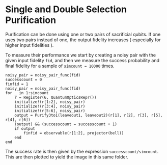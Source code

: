 # Single and Double Selection Purification
Purification can be done using one or two pairs of sacrificial qubits. If one uses two pairs instead of one, the output fidelity increases ( especially for higher input fidelities ). 

To measure their performance we start by creating a noisy pair with the given input fidelity `fid`, and then we measure the success probability and final fidelity for a sample of `simcount = 10000` times.

```
noisy_pair = noisy_pair_func(fid)
successcount = 0
finfid = 1
noisy_pair = noisy_pair_func(fid)
for _ in 1:simcount
    r = Register(6, QuantumOpticsRepr())
    initialize!(r[1:2], noisy_pair)
    initialize!(r[3:4], noisy_pair)
    initialize!(r[5:6], noisy_pair)
    output = Purify3to1(leaveout1, leaveout2)(r[1], r[2], r[3], r[5], r[4], r[6])
    (output) && (successcount = successcount + 1)
    if output
        finfid = observable(r[1:2], projector(bell))
    end
end
```

The success rate is then given by the expression `successcount/simcount`. This are then plotted to yield the image in this same folder.

